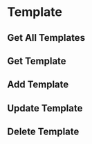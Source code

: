# Template

## Get All Templates

## Get Template

## Add Template

## Update Template

## Delete Template
